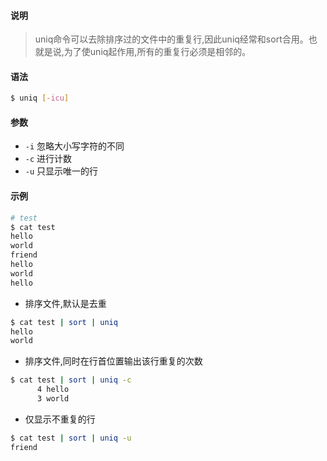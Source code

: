 #### 说明
>  uniq命令可以去除排序过的文件中的重复行,因此uniq经常和sort合用。也就是说,为了使uniq起作用,所有的重复行必须是相邻的。

#### 语法
```bash
$ uniq [-icu]
```

#### 参数
- `-i` 忽略大小写字符的不同
- `-c` 进行计数
- `-u` 只显示唯一的行

#### 示例
```bash
# test
$ cat test
hello
world
friend
hello
world
hello
```

- 排序文件,默认是去重
```bash
$ cat test | sort | uniq
hello
world
```
- 排序文件,同时在行首位置输出该行重复的次数
```bash
$ cat test | sort | uniq -c
      4 hello
      3 world
```
- 仅显示不重复的行
```bash
$ cat test | sort | uniq -u
friend
```